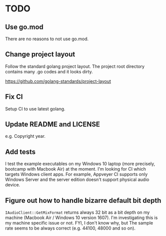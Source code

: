 # TODO

## Use go.mod

There are no reasons to not use go.mod.

## Change project layout

Follow the standard golang project layout. The project root directory contains many .go codes and it looks dirty.

https://github.com/golang-standards/project-layout

## Fix CI

Setup CI to use latest golang.

## Update README and LICENSE

e.g. Copyright year.

## Add tests

I test the example executables on my Windows 10 laptop (more precisely, bootcamp with Macbook Air) at the moment.
I'm looking for CI which targets Windows client apps. For example, Appveyer CI supports only Windows Server and the server edition doesn't support physical audio device.

## Figure out how to handle bizarre default bit depth

`IAudioClient::GetMixFormat` returns always 32 bit as a bit depth on my machine (Macbook Air / Windows 10 version 1607).
I'm investigating this is my machine specific issue or not.
FYI, I don't know why, but The sample rate seems to be always correct (e.g. 44100, 48000 and so on).
